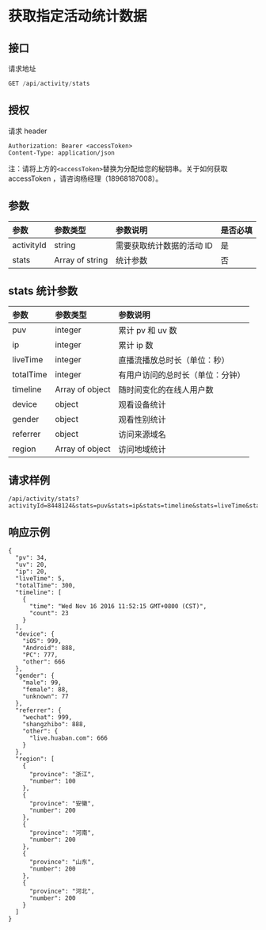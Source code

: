 # 获取指定活动统计数据

## 接口

请求地址

```javascript
GET /api/activity/stats
```

## 授权

请求 header

```http
Authorization: Bearer <accessToken>
Content-Type: application/json
```

注：请将上方的`<accessToken>`替换为分配给您的秘钥串。关于如何获取 accessToken ，请咨询杨经理（18968187008）。

## 参数

| 参数 | 参数类型 | 参数说明 | 是否必填 |
| :--- | :--- | :--- | :--- |
| activityId | string | 需要获取统计数据的活动 ID | 是 |
| stats | Array of string | 统计参数 | 否 |

## stats 统计参数

| 参数 | 参数类型 | 参数说明 |
| :--- | :--- | :--- |
| puv | integer | 累计 pv 和 uv 数 |
| ip | integer | 累计 ip 数 |
| liveTime | integer | 直播流播放总时长（单位：秒） |
| totalTime | integer | 有用户访问的总时长（单位：分钟） |
| timeline | Array of object | 随时间变化的在线人用户数 |
| device | object | 观看设备统计 |
| gender | object | 观看性别统计 |
| referrer | object | 访问来源域名 |
| region | Array of object | 访问地域统计 |

## 请求样例

```text
/api/activity/stats?activityId=8448124&stats=puv&stats=ip&stats=timeline&stats=liveTime&stats=region
```

## 响应示例

```text
{
  "pv": 34,
  "uv": 20,
  "ip": 20,
  "liveTime": 5,
  "totalTime": 300,
  "timeline": [
    {
      "time": "Wed Nov 16 2016 11:52:15 GMT+0800 (CST)",
      "count": 23
    }
  ],
  "device": {
    "iOS": 999,
    "Android": 888,
    "PC": 777,
    "other": 666
  },
  "gender": {
    "male": 99,
    "female": 88,
    "unknown": 77
  },
  "referrer": {
    "wechat": 999,
    "shangzhibo": 888,
    "other": {
      "live.huaban.com": 666
    }
  },
  "region": [
    {
      "province": "浙江",
      "number": 100
    },
    {
      "province": "安徽",
      "number": 200
    },
    {
      "province": "河南",
      "number": 200
    },
    {
      "province": "山东",
      "number": 200
    },
    {
      "province": "河北",
      "number": 200
    }
  ]
}
```


